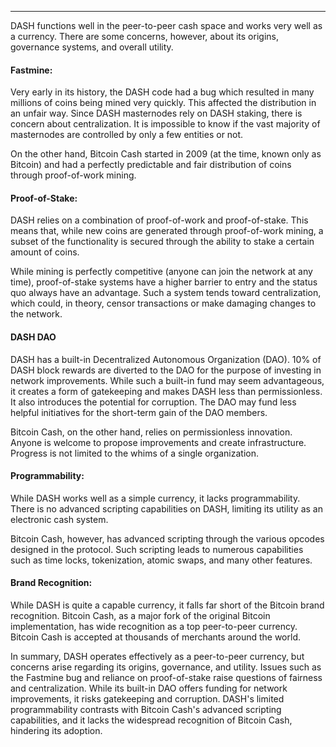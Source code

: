 ---
DASH functions well in the peer-to-peer cash space and works very well as a currency. There are some concerns, however, about its origins, governance systems, and overall utility.

#### Fastmine:

Very early in its history, the DASH code had a bug which resulted in many millions of coins being mined very quickly. This affected the distribution in an unfair way. Since DASH masternodes rely on DASH staking, there is concern about centralization. It is impossible to know if the vast majority of masternodes are controlled by only a few entities or not. 

On the other hand, Bitcoin Cash started in 2009 (at the time, known only as Bitcoin) and had a perfectly predictable and fair distribution of coins through proof-of-work mining.

#### Proof-of-Stake:

DASH relies on a combination of proof-of-work and proof-of-stake. This means that, while new coins are generated through proof-of-work mining, a subset of the functionality is secured through the ability to stake a certain amount of coins. 

While mining is perfectly competitive (anyone can join the network at any time), proof-of-stake systems have a higher barrier to entry and the status quo always have an advantage. Such a system tends toward centralization, which could, in theory, censor transactions or make damaging changes to the network.

#### DASH DAO

DASH has a built-in Decentralized Autonomous Organization (DAO). 10% of DASH block rewards are diverted to the DAO for the purpose of investing in network improvements. While such a built-in fund may seem advantageous, it creates a form of gatekeeping and makes DASH less than permissionless. It also introduces the potential for corruption. The DAO may fund less helpful initiatives for the short-term gain of the DAO members. 

Bitcoin Cash, on the other hand, relies on permissionless innovation. Anyone is welcome to propose improvements and create infrastructure. Progress is not limited to the whims of a single organization.

#### Programmability:

While DASH works well as a simple currency, it lacks programmability. There is no advanced scripting capabilities on DASH, limiting its utility as an electronic cash system. 

Bitcoin Cash, however, has advanced scripting through the various opcodes designed in the protocol. Such scripting leads to numerous capabilities such as time locks, tokenization, atomic swaps, and many other features.

#### Brand Recognition:

While DASH is quite a capable currency, it falls far short of the Bitcoin brand recognition. Bitcoin Cash, as a major fork of the original Bitcoin implementation, has wide recognition as a top peer-to-peer currency. Bitcoin Cash is accepted at thousands of merchants around the world. 

In summary, DASH operates effectively as a peer-to-peer currency, but concerns arise regarding its origins, governance, and utility. Issues such as the Fastmine bug and reliance on proof-of-stake raise questions of fairness and centralization. While its built-in DAO offers funding for network improvements, it risks gatekeeping and corruption. DASH's limited programmability contrasts with Bitcoin Cash's advanced scripting capabilities, and it lacks the widespread recognition of Bitcoin Cash, hindering its adoption.